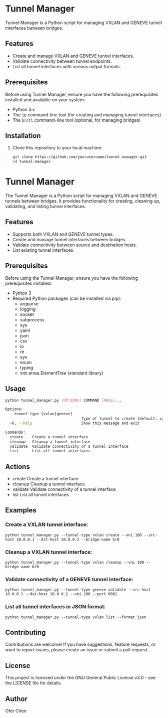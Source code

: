 # Tunnel Manager

Tunnel Manager is a Python script for managing VXLAN and GENEVE tunnel interfaces between bridges.

## Features

- Create and manage VXLAN and GENEVE tunnel interfaces.
- Validate connectivity between tunnel endpoints.
- List all tunnel interfaces with various output formats.

## Prerequisites

Before using Tunnel Manager, ensure you have the following prerequisites installed and available on your system:

- Python 3.x
- The `ip` command-line tool (for creating and managing tunnel interfaces)
- The `brctl` command-line tool (optional, for managing bridges)

## Installation

1. Clone this repository to your local machine:

   ```bash
   git clone https://github.com/yourusername/tunnel-manager.git
   cd tunnel-manager
   ```

# Tunnel Manager

The Tunnel Manager is a Python script for managing VXLAN and GENEVE tunnels between bridges. It provides functionality for creating, cleaning up, validating, and listing tunnel interfaces.

## Features

- Supports both VXLAN and GENEVE tunnel types.
- Create and manage tunnel interfaces between bridges.
- Validate connectivity between source and destination hosts.
- List existing tunnel interfaces.

## Prerequisites

Before using the Tunnel Manager, ensure you have the following prerequisites installed:

- Python 3
- Required Python packages (can be installed via pip):
  - argparse
  - logging
  - socket
  - subprocess
  - sys
  - yaml
  - json
  - csv
  - io
  - re
  - sys
  - enum
  - typing
  - xml.etree.ElementTree (standard library)

## Usage

```bash
python tunnel_manager.py [OPTIONS] COMMAND [ARGS]...

Options:
  --tunnel-type [vxlan|geneve]
                                  Type of tunnel to create (default: vxlan)
  -h, --help                      Show this message and exit

Commands:
  create    Create a tunnel interface
  cleanup   Cleanup a tunnel interface
  validate  Validate connectivity of a tunnel interface
  list      List all tunnel interfaces

```

## Actions

*  create    Create a tunnel interface
*  cleanup   Cleanup a tunnel interface
*  validate  Validate connectivity of a tunnel interface
*  list      List all tunnel interfaces

## Examples

### Create a VXLAN tunnel interface:
```
python tunnel_manager.py --tunnel-type vxlan create --vni 100 --src-host 10.0.0.1 --dst-host 10.0.0.2 --bridge-name br0
```

### Cleanup a VXLAN tunnel interface:
```
python tunnel_manager.py --tunnel-type vxlan cleanup --vni 100 --bridge-name br0
```

### Validate connectivity of a GENEVE tunnel interface:
```
python tunnel_manager.py --tunnel-type geneve validate --src-host 10.0.0.1 --dst-host 10.0.0.2 --vni 200 --port 6081
```

### List all tunnel interfaces in JSON format:
```
python tunnel_manager.py --tunnel-type vxlan list --format json
```

## Contributing
Contributions are welcome! If you have suggestions, feature requests, or want to report issues, please create an issue or submit a pull request.

## License
This project is licensed under the GNU General Public License v3.0 - see the LICENSE file for details.

## Author
Ofer Chen
